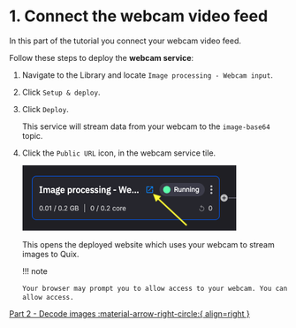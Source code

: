 # 1. Connect the webcam video feed

In this part of the tutorial you connect your webcam video feed.

Follow these steps to deploy the **webcam service**:

1.  Navigate to the Library and locate `Image processing - Webcam input`.

2.  Click `Setup & deploy`.

3.  Click `Deploy`.

    This service will stream data from your webcam to the `image-base64` topic.

4.  Click the `Public URL` icon, in the webcam service tile.

    ![image processing web UI](./images/webcam-public-url.png)

    This opens the deployed website which uses your webcam to stream images to Quix.

    !!! note

        Your browser may prompt you to allow access to your webcam. You can allow access.

[Part 2 - Decode images :material-arrow-right-circle:{ align=right }](decode.md)
